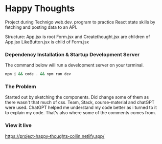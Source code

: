 # Happy Thoughts

Project during Technigo web.dev. program to practice React state skills by fetching and posting data to an API.

Structure: 
App.jsx is root
Form.jsx and Createthought.jsx are children of App.jsx
LikeButton.jsx is child of Form.jsx

### Dependency Installation & Startup Development Server

The command below will run a development server on your terminal.

```bash
npm i && code . && npm run dev
```

### The Problem

Started out by sketching the components. Did change some of them as there wasn't that much of css. Team, Stack, course-material and chatGPT were used. ChatGPT helped me understand my code better as i turned to it to explain my code. That's also where some of the comments comes from.

### View it live

https://project-happy-thoughts-collin.netlify.app/
